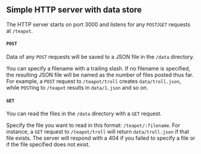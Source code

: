 ## Simple HTTP server with data store

The HTTP server starts on port 3000 and listens for any `POST`/`GET` requests at `/teapot`.

#### `POST`
Data of any `POST` requests will be saved to a JSON file in the `/data` directory.

You can specify a filename with a trailing slash. If no filename is specified, the resulting JSON file will be named as the number of files posted thus far. For example, a `POST` request to `/teapot/troll` creates `data/troll.json`, while `POST`ing to `/teapot` results in `data/1.json` and so on.

#### `GET`
You can read the files in the `/data` directory with a `GET` request.

Specify the file you want to read in this format: `/teapot/:filename`. For instance, a `GET` request to `/teapot/troll` will return `data/troll.json` if that file exists. The server will respond with a 404 if you failed to specify a file or if the file specified does not exist.
